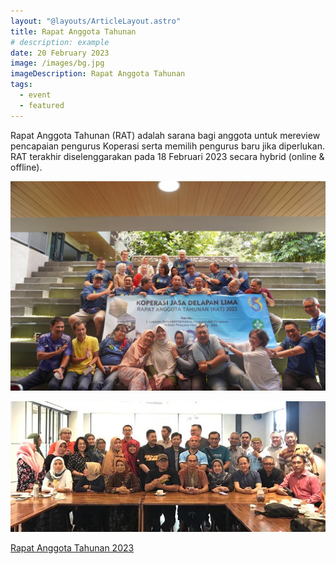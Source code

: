 ```yaml
---
layout: "@layouts/ArticleLayout.astro"
title: Rapat Anggota Tahunan
# description: example
date: 20 February 2023
image: /images/bg.jpg
imageDescription: Rapat Anggota Tahunan
tags:
  - event
  - featured
---
```


Rapat Anggota Tahunan (RAT) adalah sarana bagi anggota untuk mereview pencapaian pengurus Koperasi serta memilih pengurus baru jika diperlukan. RAT terakhir diselenggarakan pada 18 Februari 2023 secara hybrid (online & offline).

![RAT 2024](/images/RAT2024.JPG)

![Rapat Anggota Tahunan di Bandung](/images/membermeeting.jpeg)

[Rapat Anggota Tahunan 2023](https://ratkdl2023.carrd.co/)